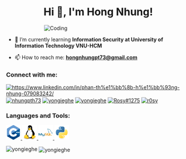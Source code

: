 <h1 align="center">Hi 👋, I'm Hong Nhung!</h1>
<img align="right" alt="Coding" width="400" src=https://media0.giphy.com/media/108M7gCS1JSoO4/giphy.gif?cid=ecf05e47ga7s0ghjyii4exj73nm1v2hixdtbw09hgiqp2wax&rid=giphy.gif&ct=g">
<p align="left"> <a href="https://twitter.com/" target="blank"><img src="https://img.shields.io/twitter/follow/?logo=twitter&style=for-the-badge" alt="" /></a> </p>

- 🌱 I’m currently learning **Information Security at University of Information Technology VNU-HCM**

- 📫 How to reach me: **hongnhungpt73@gmail.com**

<h3 align="left">Connect with me:</h3>
<p align="left">
<a href="https://linkedin.com/in/https://www.linkedin.com/in/phan-th%e1%bb%8b-h%e1%bb%93ng-nhung-079083242/" target="blank"><img align="center" src="https://raw.githubusercontent.com/rahuldkjain/github-profile-readme-generator/master/src/images/icons/Social/linked-in-alt.svg" alt="https://www.linkedin.com/in/phan-th%e1%bb%8b-h%e1%bb%93ng-nhung-079083242/" height="30" width="40" /></a>
<a href="https://fb.com/nhungpth73" target="blank"><img align="center" src="https://raw.githubusercontent.com/rahuldkjain/github-profile-readme-generator/master/src/images/icons/Social/facebook.svg" alt="nhungpth73" height="30" width="40" /></a>
<a href="https://instagram.com/yongieghe" target="blank"><img align="center" src="https://raw.githubusercontent.com/rahuldkjain/github-profile-readme-generator/master/src/images/icons/Social/instagram.svg" alt="yongieghe" height="30" width="40" /></a>
<a href="https://www.hackerrank.com/yongieghe" target="blank"><img align="center" src="https://raw.githubusercontent.com/rahuldkjain/github-profile-readme-generator/master/src/images/icons/Social/hackerrank.svg" alt="yongieghe" height="30" width="40" /></a>
<a href="https://discord.gg/Rosy#1275" target="blank"><img align="center" src="https://raw.githubusercontent.com/rahuldkjain/github-profile-readme-generator/master/src/images/icons/Social/discord.svg" alt="Rosy#1275" height="30" width="40" /></a>
<a href="https://cryptohack.org/user/r0sy/" target="blank"><img align="center" src="https://raw.githubusercontent.com/rahuldkjain/github-profile-readme-generator/master/src/images/icons/Social/CryptoHack.svg" alt="r0sy" height="30" width="40" /></a>
</p>

<h3 align="left">Languages and Tools:</h3>
<p align="left"> <a href="https://www.w3schools.com/cpp/" target="_blank" rel="noreferrer"> <img src="https://raw.githubusercontent.com/devicons/devicon/master/icons/cplusplus/cplusplus-original.svg" alt="cplusplus" width="40" height="40"/> </a> <a href="https://www.linux.org/" target="_blank" rel="noreferrer"> <img src="https://raw.githubusercontent.com/devicons/devicon/master/icons/linux/linux-original.svg" alt="linux" width="40" height="40"/> </a> <a href="https://www.mysql.com/" target="_blank" rel="noreferrer"> <img src="https://raw.githubusercontent.com/devicons/devicon/master/icons/mysql/mysql-original-wordmark.svg" alt="mysql" width="40" height="40"/> </a> <a href="https://www.python.org" target="_blank" rel="noreferrer"> <img src="https://raw.githubusercontent.com/devicons/devicon/master/icons/python/python-original.svg" alt="python" width="40" height="40"/> </a> </p>

<p><img align="left" src="https://github-readme-stats.vercel.app/api/top-langs?username=yongieghe&show_icons=true&locale=en&layout=compact" alt="yongieghe" /></p>

<p>&nbsp;<img align="center" src="https://github-readme-stats.vercel.app/api?username=yongieghe&show_icons=true&locale=en" alt="yongieghe" /></p>
